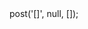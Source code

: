 <?php

use Appwrite\Client;
use Appwrite\Services\Foo;

$client = new Client();

$client
;

$foo = new Foo($client);

$result = $foo->post('[]', null, []);